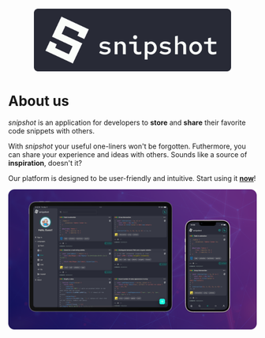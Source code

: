 <p align="center">
  <a href="https://snipshot.dev" aria-label="Navigate to snipshot.dev">
    <img src="./readme_images/logo.svg" alt="snipshot logo" width="400" />
  </a>
</p>

# About us

_snipshot_ is an application for developers to **store** and **share** their favorite code snippets with others.

With _snipshot_ your useful one-liners won't be forgotten. Futhermore, you can share your experience and ideas with others. Sounds like a source of **inspiration**, doesn't it?

Our platform is designed to be user-friendly and intuitive. Start using it [**now**](https://snipshot.dev/)!

![snipshot demo](./readme_images/mockup.webp)
